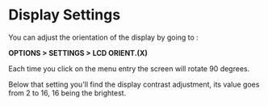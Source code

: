 # Display Settings

You can adjust the orientation of the display by going to :

**OPTIONS > SETTINGS > LCD ORIENT.(X)**

Each time you click on the menu entry the screen will rotate 90 degrees.

Below that setting you'll find the display contrast adjustment, its value goes from 2 to 16, 16 being the brightest.

